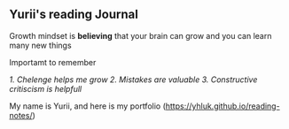 ## Yurii's reading Journal

Growth mindset is **believing** that your brain can grow and you can learn many new things

Importamt to remember

*1. Chelenge helps me grow
2. Mistakes are valuable
3. Constructive critiscism is helpfull*

My name is Yurii, and here is my portfolio (https://yhluk.github.io/reading-notes/)

